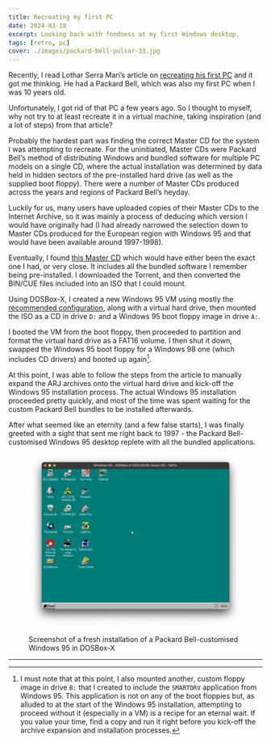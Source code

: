 ```yaml
---
title: Recreating my first PC
date: 2024-03-10
excerpt: Looking back with fondness at my first Windows desktop.
tags: [retro, pc]
cover: ./images/packard-bell-pulsar-33.jpg
---
```


Recently, I read Lothar Serra Mari’s article on [recreating his first PC](https://fabulous.systems/posts/2022/12/virtual-archaeology-recreating-my-first-computer/) and it got me thinking. He had a Packard Bell, which was also my first PC when I was 10 years old.

Unfortunately, I got rid of that PC a few years ago. So I thought to myself, why not try to at least recreate it in a virtual machine, taking inspiration (and a lot of steps) from that article?

Probably the hardest part was finding the correct Master CD for the system I was attempting to recreate. For the uninitiated, Master CDs were Packard Bell’s method of distributing Windows and bundled software for multiple PC models on a single CD, where the actual installation was determined by data held in hidden sectors of the pre-installed hard drive (as well as the supplied boot floppy). There were a number of Master CDs produced across the years and regions of Packard Bell’s heyday.

Luckily for us, many users have uploaded copies of their Master CDs to the Internet Archive, so it was mainly a process of deducing which version I would have originally had (I had already narrowed the selection down to Master CDs produced for the European region with Windows 95 and that would have been available around 1997-1998).

Eventually, I found [this Master CD](https://archive.org/details/packard-bell-master-cd) which would have either been the exact one I had, or very close. It includes all the bundled software I remember being pre-installed. I downloaded the Torrent, and then converted the BIN/CUE files included into an ISO that I could mount.

Using DOSBox-X, I created a new Windows 95 VM using mostly the [recommended configuration](https://dosbox-x.com/wiki/Guide%3AInstalling-Windows-95), along with a virtual hard drive, then mounted the ISO as a CD in drive `D:` and a Windows 95 boot floppy image in drive `A:`.

I booted the VM from the boot floppy, then proceeded to partition and format the virtual hard drive as a FAT16 volume. I then shut it down, swapped the Windows 95 boot floppy for a Windows 98 one (which includes CD drivers) and booted up again[^1].

At this point, I was able to follow the steps from the article to manually expand the ARJ archives onto the virtual hard drive and kick-off the Windows 95 installation process. The actual Windows 95 installation proceeded pretty quickly, and most of the time was spent waiting for the custom Packard Bell bundles to be installed afterwards.

After what seemed like an eternity (and a few false starts), I was finally greeted with a sight that sent me right back to 1997 - the Packard Bell-customised Windows 95 desktop replete with all the bundled applications.

<figure>

  ![Screenshot of a fresh installation of a Packard Bell-customised Windows 95 in DOSBox-X](./images/packard-bell-windows-95-in-dosbox-x.png)
  <figcaption>Screenshot of a fresh installation of a Packard Bell-customised Windows 95 in DOSBox-X</figcaption>
</figure>

***

[^1]: I must note that at this point, I also mounted another, custom floppy image in drive `B:` that I created to include the `SMARTDRV` application from Windows 95. This application is not on any of the boot floppies but, as alluded to at the start of the Windows 95 installation, attempting to proceed without it (especially in a VM) is a recipe for an eternal wait. If you value your time, find a copy and run it right before you kick-off the archive expansion and installation processes.
